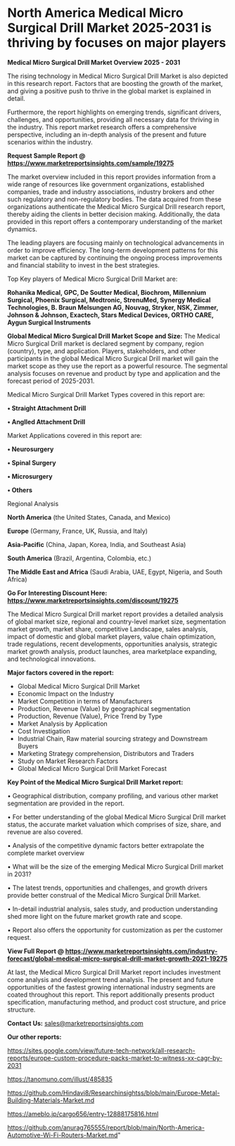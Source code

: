 # North America Medical Micro Surgical Drill Market 2025-2031 is thriving by focuses on major players

<Strong> Medical Micro Surgical Drill Market Overview 2025 - 2031</strong>

The rising technology in Medical Micro Surgical Drill Market is also depicted in this research report. Factors that are boosting the growth of the market, and giving a positive push to thrive in the global market is explained in detail.

Furthermore, the report highlights on emerging trends, significant drivers, challenges, and opportunities, providing all necessary data for thriving in the industry. This report market research offers a comprehensive perspective, including an in-depth analysis of the present and future scenarios within the industry.

<strong>Request Sample Report @ <a href=https://www.marketreportsinsights.com/sample/19275>https://www.marketreportsinsights.com/sample/19275</a></strong>

The market overview included in this report provides information from a wide range of resources like government organizations, established companies, trade and industry associations, industry brokers and other such regulatory and non-regulatory bodies. The data acquired from these organizations authenticate the Medical Micro Surgical Drill research report, thereby aiding the clients in better decision making. Additionally, the data provided in this report offers a contemporary understanding of the market dynamics.

The leading players are focusing mainly on technological advancements in order to improve efficiency. The long-term development patterns for this market can be captured by continuing the ongoing process improvements and financial stability to invest in the best strategies.

Top Key players of Medical Micro Surgical Drill Market are:

<strong>Rohanika Medical, GPC, De Soutter Medical, Biochrom, Millennium Surgical, Phoenix Surgical, Medtronic, StrenuMed, Synergy Medical Technologies, B. Braun Melsungen AG, Nouvag, Stryker, NSK, Zimmer, Johnson & Johnson, Exactech, Stars Medical Devices, ORTHO CARE, Aygun Surgical Instruments</strong>

<strong><b>Global Medical Micro Surgical Drill Market Scope and Size:</b></strong>
The Medical Micro Surgical Drill market is declared segment by company, region (country), type, and application. Players, stakeholders, and other participants in the global Medical Micro Surgical Drill market will gain the market scope as they use the report as a powerful resource. The segmental analysis focuses on revenue and product by type and application and the forecast period of 2025-2031.

Medical Micro Surgical Drill Market Types covered in this report are:

<strong>• Straight Attachment Drill

• Anglled Attachment Drill</strong>

Market Applications covered in this report are:

<strong>• Neurosurgery

• Spinal Surgery

• Microsurgery

• Others</strong> 

Regional Analysis

<strong>North America</strong> (the United States, Canada, and Mexico)

<strong>Europe</strong> (Germany, France, UK, Russia, and Italy)

<strong>Asia-Pacific</strong> (China, Japan, Korea, India, and Southeast Asia)

<strong>South America</strong> (Brazil, Argentina, Colombia, etc.)

<strong>The Middle East and Africa</strong> (Saudi Arabia, UAE, Egypt, Nigeria, and South Africa)

<strong>Go For Interesting Discount Here: <a href=https://www.marketreportsinsights.com/discount/19275>https://www.marketreportsinsights.com/discount/19275</a></strong>

The Medical Micro Surgical Drill market report provides a detailed analysis of global market size, regional and country-level market size, segmentation market growth, market share, competitive Landscape, sales analysis, impact of domestic and global market players, value chain optimization, trade regulations, recent developments, opportunities analysis, strategic market growth analysis, product launches, area marketplace expanding, and technological innovations.

<strong><b>Major factors covered in the report:</b></strong>
<ul>
  <li>Global Medical Micro Surgical Drill Market </li>
  <li>Economic Impact on the Industry</li>
  <li>Market Competition in terms of Manufacturers</li>
  <li>Production, Revenue (Value) by geographical segmentation</li>
  <li>Production, Revenue (Value), Price Trend by Type</li>
  <li>Market Analysis by Application</li>
  <li>Cost Investigation</li>
  <li>Industrial Chain, Raw material sourcing strategy and Downstream Buyers</li>
  <li>Marketing Strategy comprehension, Distributors and Traders</li>
  <li>Study on Market Research Factors</li>
  <li>Global Medical Micro Surgical Drill Market Forecast</li>
</ul>

<strong><b>Key Point of the Medical Micro Surgical Drill Market report:</b></strong>

• Geographical distribution, company profiling, and various other market segmentation are provided in the report.

• For better understanding of the global Medical Micro Surgical Drill market status, the accurate market valuation which comprises of size, share, and revenue are also covered.

• Analysis of the competitive dynamic factors better extrapolate the complete market overview

• What will be the size of the emerging Medical Micro Surgical Drill market in 2031?

• The latest trends, opportunities and challenges, and growth drivers provide better construal of the Medical Micro Surgical Drill Market.

• In-detail industrial analysis, sales study, and production understanding shed more light on the future market growth rate and scope.

• Report also offers the opportunity for customization as per the customer request.

<strong><b>View Full Report @ <a href=https://www.marketreportsinsights.com/industry-forecast/global-medical-micro-surgical-drill-market-growth-2021-19275>https://www.marketreportsinsights.com/industry-forecast/global-medical-micro-surgical-drill-market-growth-2021-19275</a></b></strong>


At last, the Medical Micro Surgical Drill Market report includes investment come analysis and development trend analysis. The present and future opportunities of the fastest growing international industry segments are coated throughout this report. This report additionally presents product specification, manufacturing method, and product cost structure, and price structure.

<strong>Contact Us:</strong>
sales@marketreportsinsights.com

<strong>Our other reports:</strong>

<a href=https://sites.google.com/view/future-tech-network/all-research-reports/europe-custom-procedure-packs-market-to-witness-xx-cagr-by-2031>https://sites.google.com/view/future-tech-network/all-research-reports/europe-custom-procedure-packs-market-to-witness-xx-cagr-by-2031</a>

<a href=https://tanomuno.com/illust/485835>https://tanomuno.com/illust/485835</a>

<a href=https://github.com/Hindavi8/Researchinsightss/blob/main/Europe-Metal-Building-Materials-Market.md>https://github.com/Hindavi8/Researchinsightss/blob/main/Europe-Metal-Building-Materials-Market.md</a>

<a href=https://ameblo.jp/cargo656/entry-12888175816.html>https://ameblo.jp/cargo656/entry-12888175816.html</a>

<a href=https://github.com/anurag765555/report/blob/main/North-America-Automotive-Wi-Fi-Routers-Market.md>https://github.com/anurag765555/report/blob/main/North-America-Automotive-Wi-Fi-Routers-Market.md</a>"
